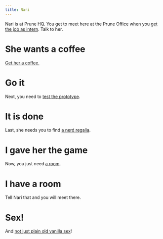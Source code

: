 ```yaml
---
title: Nari
---
```


Nari is at Prune HQ. You get to meet here at the Prune Office when you [get the job as intern](/030-prune/050-apply.md). Talk to her.

# She wants a coffee
[Get her a coffee.](010-coffee.md)

# Go it
Next, you need to [test the prototype](020-prototype/index.md).

# It is done
Last, she needs you to find [a nerd regalia](030-terry.md).

# I gave her the game
Now, you just need [a room](/020-leftys/060-room.md).

# I have a room
Tell Nari that and you will meet there.

# Sex!
And [not just plain old vanilla sex](040-lovenest.md)!
